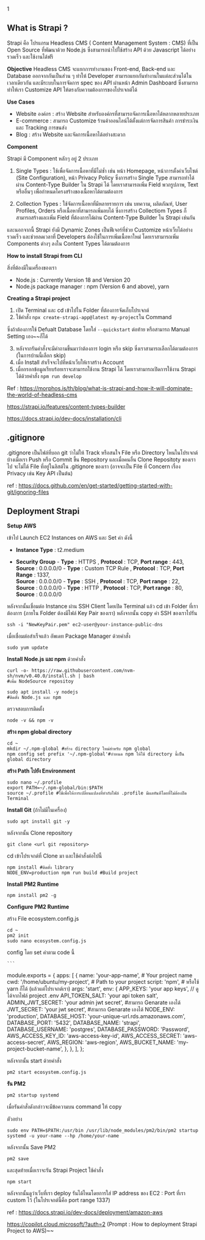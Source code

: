 1

## What is Strapi ?

Strapi คือ โปรแกรม Headless CMS ( Content Management System : CMS) ที่เป็น Open Source ที่พัฒนาด้วย Node.js ซึ่งสามารถนำไปใช้สร้าง API ด้วย Javascript ได้อย่างรวดเร็ว และใช้งานได้ฟรี 

**Objective**
Headless CMS จะแยกการทำงานของ Front-end, Back-end และ Database ออกจากกันเป็นส่วน ๆ ทำให้ Developer สามารถแยกกันทำงานในแต่ละส่วนได้ในเวลาเดียวกัน และมีระบบในการจัดการ spec ของ API ผ่านหน้า Admin Dashboard ซึ่งสามารถทำให้เรา Customize API ให้ตรงกับความต้องการของโปรเจกต์ได้

**Use Cases**

 - Website องค์กร : สร้าง Website สำหรับองค์กรที่สามารถจัดการเนื้อหาได้หลากหลายประเภท 
 - E-commerce : สามารถ Customize ร้านค้าออนไลน์ได้ตั้งแต่การจัดการสินค้า การชำระเงิน และ Tracking การขนส่ง 
 - Blog : สร้าง Website และจัดการเนื้อหาได้อย่างสะดวก

**Component**

Strapi มี Component หลักๆ อยู่ 2 ประเภท

1. Single Types : ใช้เพื่อจัดการเนื้อหาที่มีไม่ซ้ำ เช่น หน้า Homepage, หน้าการตั้งค่าเว็บไซต์ (Site Configuration), หน้า Privacy Policy ซึ่งการสร้าง Single Type สามารถทำได้ผ่าน Content-Type Builder ใน Strapi ได้ โดยเราสามารถเพิ่ม Field พวกรูปภาพ, Text หรืออื่นๆ เพื่อกำหนดโครงสร้างของเนื้อหาได้ตามต้องการ

2. Collection Types : ใช้จัดการเนื้อหาที่มีหลายรายการ เช่น บทความ, ผลิตภัณฑ์, User Profiles, Orders หรือเนื้อหาที่สามารถเพิ่มลบได้ ซี่งการสร้าง Collectiom Types ก็สามารถสร้างและเพิ่ม Field ที่ต้องการได้ผ่าน Content-Type Builder ใน Strapi เช่นกัน

และนอกจากนี้ Strapi ยังมี Dynamic Zones เป็นฟีเจอร์ที่ช่วย Customize หน้าเว็บได้อย่างรวดเร็ว และช่วยลดเวลาที่ Developers ต้องใช้ในการเพิ่มเนื้อหาใหม่ โดยเราสามารถเพิ่ม Components ต่างๆ ลงใน Content Types ได้ตามต้องการ

**How to install Strapi from CLI**

 สิ่งที่ต้องมีในเครื่องของเรา 

 - Node.js : Currently Version 18 and Version 20
 - Node.js package manager : npm (Version 6 and above), yarn

**Creating a Strapi project**

1. เปิด Terminal และ cd เข้าไปใน Folder ที่ต้องการจัดเก็บโปรเจกต์
2. ใช้คำสั่ง `npx create-strapi-app@latest my-project`ใน Command 

ซึ่งถ้าต้องการใช้ Defualt Database โดยใส่ `--quickstart` ต่อท้าย หรือสามารถ Manual Setting เอง~~ก็ได้

3. หลังจากรันคำสั่งจะมีคำถามขึ้นมาว่าต้องการ login หรือ skip ซึ่งเราสามารถเลือกได้ตามต้องการ (ในการบ้านนี้เลือก skip)
4. เมื่อ Install สำเร็จจะไปที่หน้าเว็บให้เราสร้าง Account
5. เมื่อกรอกข้อมูลเรียบร้อยเราจะสามารถใช้งาน Strapi ได้ โดยเราสามารถเปิดการใช้งาน Strapi ได้ด้วยคำสั่ง `npm run develop`


Ref : 
https://morphos.is/th/blog/what-is-strapi-and-how-it-will-dominate-the-world-of-headless-cms

https://strapi.io/features/content-types-builder

https://docs.strapi.io/dev-docs/installation/cli




## .gitignore

.gitignore เป็นไฟล์ที่บอก git ว่าไม่ให้ Track หรือสนใจ File หรือ Directory ไหนในโปรเจกต์บ้างเมื่อเรา Push หรือ Commit ขึ้น Repository และเมื่อคนอื่น Clone Repositoty ของเราไป จะไม่ได้ File ที่อยู่ในลิสต์ใน .gitignore ของเรา (อาจจะเป็น File ที่ Concern เรื่อง Privacy เช่น Key API เป็นต้น)

ref : 
https://docs.github.com/en/get-started/getting-started-with-git/ignoring-files

## Deployment Strapi


**Setup AWS**

เข้าไป Launch EC2 Instances on AWS และ Set ค่า ดังนี้

 - **Instance Type** : t2.medium
 
 - **Security Group**
        - **Type** : HTTPS , **Protocol** : TCP,  **Port range** : 443,  **Source** : 0.0.0.0/0
        -  **Type**   : Custom TCP Rule ,  **Protocol**  : TCP,  **Port Range** : 1337,  
        **Source** :  0.0.0.0/0
        - **Type** : SSH , **Protocol** : TCP,  **Port range** : 22,  **Source** :  0.0.0.0/0
        - **Type** : HTTP , **Protocol** : TCP,  **Port range** : 80,  **Source** :  0.0.0.0/0

หลังจากนั้นเชื่อมต่อ Instance ผ่าน SSH Client โดยเปิด Terminal แล้ว cd เข้า Folder ที่เราต้องการ (ภายใน Folder ต้องมีไฟล์ Key Pair ของเรา) หลังจากนั้น copy ค่า SSH ของเราไปรัน

    ssh -i "NewKeyPair.pem" ec2-user@your-instance-public-dns

เมื่อเชื่อมต่อสำเร็จแล้ว อัพเดท Package Manager ด้วยคำสั่ง

    sudo yum update

**Install Node.js และ npm**  ด้วยคำสั่ง

    curl -o- https://raw.githubusercontent.com/nvm-sh/nvm/v0.40.0/install.sh | bash
    #เพิ่ม NodeSource repositoy

    sudo apt install -y nodejs
    #ติดตั้ง Node.js และ npm

ตรวจสอบการติดตั้ง

    node -v && npm -v

**สร้าง npm global directory**

    cd ~
    mkdir ~/.npm-global #สร้าง directory ใหม่สำหรับ npm global
    npm config set prefix '~/.npm-global'#กำหนด npm ให้ใช้ directory นี้เป็น global directory

**สร้าง Path ไปยัง Environment**

    sudo nano ~/.profile
    export PATH=~/.npm-global/bin:$PATH
    source ~/.profile #ใช้เพื่อให้การเปลี่ยนแปลงที่ทำกับไฟล์ .profile มีผลทันทีโดยที่ไม่ต้องปิด Terminal 

**Install Git** (ถ้าไม่มีในเครื่อง)

    sudo apt install git -y

หลังจากนั้น Clone repository 

    git clone <url git repository>

 cd เข้าโปรเจกต์ที่ Clone มา และใช้คำสั่งต่อไปนี้
 

    npm install #ติดตั้ง library
    NODE_ENV=production npm run build #Build project 

**Install PM2 Runtime**

    npm install pm2 -g
    
**Configure PM2 Runtime**

สร้าง File ecosystem.config.js

    cd ~
    pm2 init
    sudo nano ecosystem.config.js

config โดย set ค่าตาม code นี้

    ```
module.exports = {
  apps: [
    {
      name: 'your-app-name', # Your project name
      cwd: '/home/ubuntu/my-project', #	 Path to your project
      script: 'npm', # หรือใช้ yarn ก็ได้ (แล้วแต่โปรเจกต์เรา)
      args: 'start', 
      env: {
        APP_KEYS: 'your app keys', // ดูได้จากไฟล์ project .env 
        API_TOKEN_SALT: 'your api token salt',
        ADMIN_JWT_SECRET: 'your admin jwt secret', #สามารถ Genarate เองได้
        JWT_SECRET: 'your jwt secret', #สามารถ Genarate เองได้
        NODE_ENV: 'production',
        DATABASE_HOST: 'your-unique-url.rds.amazonaws.com', 
        DATABASE_PORT: '5432',
        DATABASE_NAME: 'strapi', 
        DATABASE_USERNAME: 'postgres',
        DATABASE_PASSWORD: 'Password',
        AWS_ACCESS_KEY_ID: 'aws-access-key-id',
        AWS_ACCESS_SECRET: 'aws-access-secret', 
        AWS_REGION: 'aws-region',
        AWS_BUCKET_NAME: 'my-project-bucket-name',
      },
    },
  ],
};

หลังจากนั้น start ด้วยคำสั่ง

    pm2 start ecosystem.config.js

**รัน PM2**

    pm2 startup systemd

เมื่อรันคำสั่งดังกล่าวจะมีข้อความบน command ให้ copy 

ตัวอย่าง

    sudo env PATH=$PATH:/usr/bin /usr/lib/node_modules/pm2/bin/pm2 startup systemd -u your-name --hp /home/your-name

หลังจากนั้น Save PM2

    pm2 save

และสุดท้ายเมื่อเราจะรัน Strapi Project ใช้คำสั่ง 

    npm start

หลังจากนั้นดูว่าเว็บที่เรา deploy รันได้ไหมโดยการใส่ IP address ของ EC2 : Port ที่เรา custom ไว้ (ในโปรเจกต์นี้คือ port range 1337)

ref : https://docs.strapi.io/dev-docs/deployment/amazon-aws

https://copilot.cloud.microsoft/?auth=2 (Prompt : How to deployment Strapi Project to AWS)~~

















